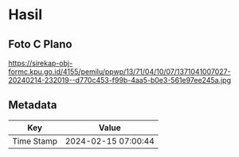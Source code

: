 # Hasil

## Foto C Plano

https://sirekap-obj-formc.kpu.go.id/4155/pemilu/ppwp/13/71/04/10/07/1371041007027-20240214-232019--d770c453-f99b-4aa5-b0e3-561e97ee245a.jpg


## Metadata

| Key        | Value               |
| ---------- | ------------------- |
| Time Stamp | 2024-02-15 07:00:44 |



